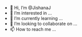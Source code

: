 - 👋 Hi, I’m @JishanaJ
- 👀 I’m interested in ...
- 🌱 I’m currently learning ...
- 💞️ I’m looking to collaborate on ...
- 📫 How to reach me ...

<!---
JishanaJ/JishanaJ is a ✨ special ✨ repository because its `README.md` (this file) appears on your GitHub profile.
You can click the Preview link to take a look at your changes.
--->

